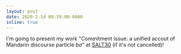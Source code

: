 ```yaml
---
layout: post
date: 2020-2-14 08:59:00-0400
inline: true
---
```


I'm going to present my work "Commitment issue: a unified accout of Mandarin discourse particle *ba*" at [SALT30](https://saltconf.github.io/salt30/) (if it's not cancelled)!